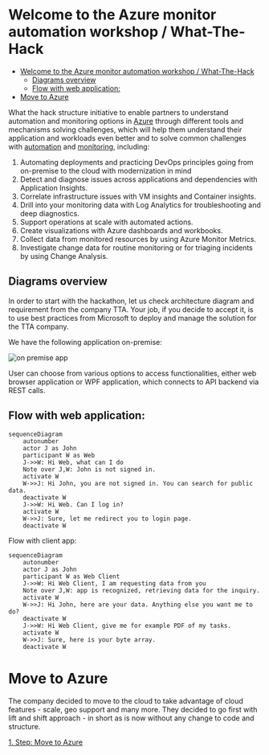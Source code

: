 ﻿# Welcome to the Azure monitor automation workshop / What-The-Hack

<!-- TOC -->

* [Welcome to the Azure monitor automation workshop / What-The-Hack](#welcome-to-the-azure-monitor-automation-workshop--what-the-hack)
    * [Diagrams overview](#diagrams-overview)
    * [Flow with web application:](#flow-with-web-application-)
* [Move to Azure](#move-to-azure)

<!-- TOC -->

What the hack structure initiative to enable partners to understand automation and monitoring options
in [Azure](https://portal.azure.com) through
different tools and mechanisms solving challenges, which will help them understand their application and workloads even
better and to solve common challenges with [automation](https://docs.microsoft.com/en-us/azure/automation/)
and [monitoring](https://docs.microsoft.com/en-us/azure/azure-monitor/overview), including:

1. Automating deployments and practicing DevOps principles going from on-premise to the cloud with modernization in mind
2. Detect and diagnose issues across applications and dependencies with Application Insights.
3. Correlate infrastructure issues with VM insights and Container insights.
4. Drill into your monitoring data with Log Analytics for troubleshooting and deep diagnostics.
5. Support operations at scale with automated actions.
6. Create visualizations with Azure dashboards and workbooks.
7. Collect data from monitored resources by using Azure Monitor Metrics.
8. Investigate change data for routine monitoring or for triaging incidents by using Change Analysis.

## Diagrams overview

In order to start with the hackathon, let us check architecture diagram and requirement from the company TTA.
Your job, if you decide to accept it, is to use best practices from Microsoft to deploy and manage the solution for the
TTA company.

We have the following application on-premise:

![on premise app](https://webeudatastorage.blob.core.windows.net/web/OnPremArchitecture.png)

User can choose from various options to access functionalities, either web browser application or WPF application, which
connects to API backend via REST calls.

## Flow with web application:

```mermaid
sequenceDiagram
    autonumber
    actor J as John
    participant W as Web
    J->>W: Hi Web, what can I do
    Note over J,W: John is not signed in.
    activate W
    W->>J: Hi John, you are not signed in. You can search for public data.
    deactivate W
    J->>W: Hi Web. Can I log in?
    activate W
    W->>J: Sure, let me redirect you to login page.
    deactivate W
```

Flow with client app:

```mermaid
sequenceDiagram
    autonumber
    actor J as John
    participant W as Web Client
    J->>W: Hi Web Client, I am requesting data from you
    Note over J,W: app is recognized, retrieving data for the inquiry.
    activate W
    W->>J: Hi John, here are your data. Anything else you want me to do?
    deactivate W
    J->>W: Hi Web Client, give me for example PDF of my tasks.
    activate W
    W->>J: Sure, here is your byte array.
    deactivate W
```

# Move to Azure

The company decided to move to the cloud to take advantage of cloud features - scale, geo support and many more. They
decided to go first with lift and shift approach - in short as is now without any change
to code and structure.

[1. Step: Move to Azure](./01-move-to-IaaS-Azure.md)